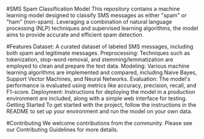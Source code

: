 #SMS Spam Classification Model
This repository contains a machine learning model designed to classify SMS messages as either "spam" or "ham" (non-spam). Leveraging a combination of natural language processing (NLP) techniques and supervised learning algorithms, the model aims to provide accurate and efficient spam detection.

#Features
Dataset: A curated dataset of labeled SMS messages, including both spam and legitimate messages.
Preprocessing: Techniques such as tokenization, stop-word removal, and stemming/lemmatization are employed to clean and prepare the text data.
Modeling: Various machine learning algorithms are implemented and compared, including Naive Bayes, Support Vector Machines, and Neural Networks.
Evaluation: The model's performance is evaluated using metrics like accuracy, precision, recall, and F1-score.
Deployment: Instructions for deploying the model in a production environment are included, along with a simple web interface for testing.
Getting Started
To get started with the project, follow the instructions in the README to set up your environment and run the model on your own data.

#Contributing
We welcome contributions from the community. Please see our Contributing Guidelines for more details.
